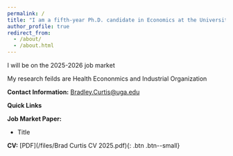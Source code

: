 ```yaml
---
permalink: /
title: "I am a fifth-year Ph.D. candidate in Economics at the University of Georgia."
author_profile: true
redirect_from: 
  - /about/
  - /about.html
---
```


I will be on the 2025-2026 job market

My research feilds are Health Econonmics and Industrial Organization 

**Contact Information:** Bradley.Curtis@uga.edu

**Quick Links**

**Job Market Paper:**
- Title
  
**CV:** 
 [PDF](/files/Brad Curtis CV 2025.pdf){: .btn .btn--small} 

